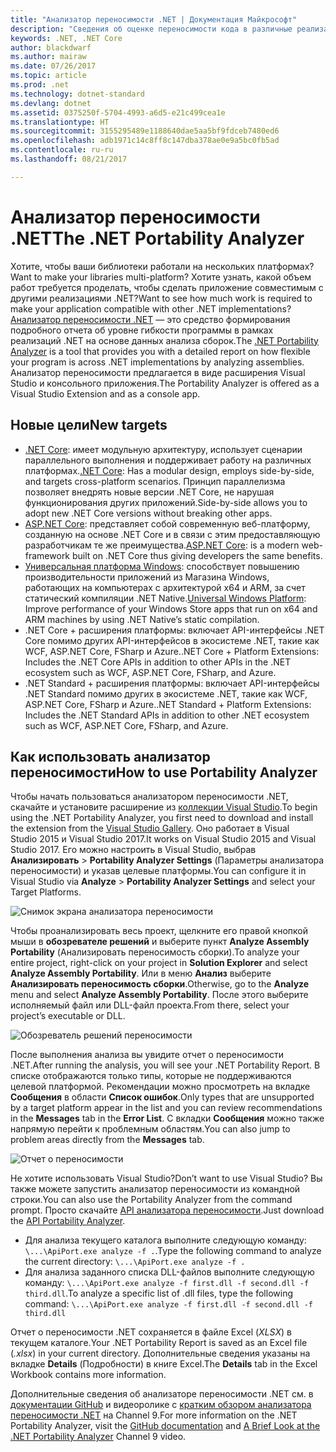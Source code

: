 ```yaml
---
title: "Анализатор переносимости .NET | Документация Майкрософт"
description: "Сведения об оценке переносимости кода в различные реализации .NET с помощью анализатора переносимости .NET."
keywords: .NET, .NET Core
author: blackdwarf
ms.author: mairaw
ms.date: 07/26/2017
ms.topic: article
ms.prod: .net
ms.technology: dotnet-standard
ms.devlang: dotnet
ms.assetid: 0375250f-5704-4993-a6d5-e21c499cea1e
ms.translationtype: HT
ms.sourcegitcommit: 3155295489e1188640dae5aa5bf9fdceb7480ed6
ms.openlocfilehash: adb1971c14c8ff8c147dba378ae0e9a5bc0fb5ad
ms.contentlocale: ru-ru
ms.lasthandoff: 08/21/2017

---
```


# <a name="the-net-portability-analyzer"></a><span data-ttu-id="c3176-104">Анализатор переносимости .NET</span><span class="sxs-lookup"><span data-stu-id="c3176-104">The .NET Portability Analyzer</span></span>

<span data-ttu-id="c3176-105">Хотите, чтобы ваши библиотеки работали на нескольких платформах?</span><span class="sxs-lookup"><span data-stu-id="c3176-105">Want to make your libraries multi-platform?</span></span> <span data-ttu-id="c3176-106">Хотите узнать, какой объем работ требуется проделать, чтобы сделать приложение совместимым с другими реализациями .NET?</span><span class="sxs-lookup"><span data-stu-id="c3176-106">Want to see how much work is required to make your application compatible with other .NET implementations?</span></span> <span data-ttu-id="c3176-107">[Анализатор переносимости .NET](http://go.microsoft.com/fwlink/?LinkID=507467) — это средство формирования подробного отчета об уровне гибкости программы в рамках реализаций .NET на основе данных анализа сборок.</span><span class="sxs-lookup"><span data-stu-id="c3176-107">The [.NET Portability Analyzer](http://go.microsoft.com/fwlink/?LinkID=507467) is a tool that provides you with a detailed report on how flexible your program is across .NET implementations by analyzing assemblies.</span></span> <span data-ttu-id="c3176-108">Анализатор переносимости предлагается в виде расширения Visual Studio и консольного приложения.</span><span class="sxs-lookup"><span data-stu-id="c3176-108">The Portability Analyzer is offered as a Visual Studio Extension and as a console app.</span></span>

## <a name="new-targets"></a><span data-ttu-id="c3176-109">Новые цели</span><span class="sxs-lookup"><span data-stu-id="c3176-109">New targets</span></span>

* <span data-ttu-id="c3176-110">[.NET Core](https://dotnetfoundation.org/net-core): имеет модульную архитектуру, использует сценарии параллельного выполнения и поддерживает работу на различных платформах.</span><span class="sxs-lookup"><span data-stu-id="c3176-110">[.NET Core](https://dotnetfoundation.org/net-core): Has a modular design, employs side-by-side, and targets cross-platform scenarios.</span></span> <span data-ttu-id="c3176-111">Принцип параллелизма позволяет внедрять новые версии .NET Core, не нарушая функционирования других приложений.</span><span class="sxs-lookup"><span data-stu-id="c3176-111">Side-by-side allows you to adopt new .NET Core versions without breaking other apps.</span></span>
* <span data-ttu-id="c3176-112">[ASP.NET Core](https://dotnetfoundation.org/asp-net-core): представляет собой современную веб-платформу, созданную на основе .NET Core и в связи с этим предоставляющую разработчикам те же преимущества.</span><span class="sxs-lookup"><span data-stu-id="c3176-112">[ASP.NET Core](https://dotnetfoundation.org/asp-net-core): is a modern web-framework built on .NET Core thus giving developers the same benefits.</span></span>
* <span data-ttu-id="c3176-113">[Универсальная платформа Windows](https://blogs.msdn.microsoft.com/dotnet/2014/04/24/net-native-performance): способствует повышению производительности приложений из Магазина Windows, работающих на компьютерах с архитектурой x64 и ARM, за счет статический компиляции .NET Native.</span><span class="sxs-lookup"><span data-stu-id="c3176-113">[Universal Windows Platform](https://blogs.msdn.microsoft.com/dotnet/2014/04/24/net-native-performance): Improve performance of your Windows Store apps that run on x64 and ARM machines by using .NET Native’s static compilation.</span></span> 
* <span data-ttu-id="c3176-114">.NET Core + расширения платформы: включает API-интерфейсы .NET Core помимо других API-интерфейсов в экосистеме .NET, такие как WCF, ASP.NET Core, FSharp и Azure.</span><span class="sxs-lookup"><span data-stu-id="c3176-114">.NET Core + Platform Extensions: Includes the .NET Core APIs in addition to other APIs in the .NET ecosystem such as WCF, ASP.NET Core, FSharp, and Azure.</span></span>
* <span data-ttu-id="c3176-115">.NET Standard + расширения платформы: включает API-интерфейсы .NET Standard помимо других в экосистеме .NET, такие как WCF, ASP.NET Core, FSharp и Azure.</span><span class="sxs-lookup"><span data-stu-id="c3176-115">.NET Standard + Platform Extensions: Includes the .NET Standard APIs in addition to other .NET ecosystem such as WCF, ASP.NET Core, FSharp, and Azure.</span></span>

## <a name="how-to-use-portability-analyzer"></a><span data-ttu-id="c3176-116">Как использовать анализатор переносимости</span><span class="sxs-lookup"><span data-stu-id="c3176-116">How to use Portability Analyzer</span></span>

<span data-ttu-id="c3176-117">Чтобы начать пользоваться анализатором переносимости .NET, скачайте и установите расширение из [коллекции Visual Studio](http://go.microsoft.com/fwlink/?LinkID=507467).</span><span class="sxs-lookup"><span data-stu-id="c3176-117">To begin using the .NET Portability Analyzer, you first need to download and install the extension from the [Visual Studio Gallery](http://go.microsoft.com/fwlink/?LinkID=507467).</span></span> <span data-ttu-id="c3176-118">Оно работает в Visual Studio 2015 и Visual Studio 2017.</span><span class="sxs-lookup"><span data-stu-id="c3176-118">It works on Visual Studio 2015 and Visual Studio 2017.</span></span> <span data-ttu-id="c3176-119">Его можно настроить в Visual Studio, выбрав **Анализировать** > **Portability Analyzer Settings** (Параметры анализатора переносимости) и указав целевые платформы.</span><span class="sxs-lookup"><span data-stu-id="c3176-119">You can configure it in Visual Studio via **Analyze** > **Portability Analyzer Settings** and select your Target Platforms.</span></span>

![Снимок экрана анализатора переносимости](./media/portability-analyzer/portability-screenshot.png)

<span data-ttu-id="c3176-121">Чтобы проанализировать весь проект, щелкните его правой кнопкой мыши в **обозревателе решений** и выберите пункт **Analyze Assembly Portability** (Анализировать переносимость сборки).</span><span class="sxs-lookup"><span data-stu-id="c3176-121">To analyze your entire project, right-click on your project in **Solution Explorer** and select **Analyze Assembly Portability**.</span></span> <span data-ttu-id="c3176-122">Или в меню **Анализ** выберите **Анализировать переносимость сборки**.</span><span class="sxs-lookup"><span data-stu-id="c3176-122">Otherwise, go to the **Analyze** menu and select **Analyze Assembly Portability**.</span></span> <span data-ttu-id="c3176-123">После этого выберите исполняемый файл или DLL-файл проекта.</span><span class="sxs-lookup"><span data-stu-id="c3176-123">From there, select your project’s executable or DLL.</span></span>

![Обозреватель решений переносимости](./media/portability-analyzer/portability-solution-explorer.png)

<span data-ttu-id="c3176-125">После выполнения анализа вы увидите отчет о переносимости .NET.</span><span class="sxs-lookup"><span data-stu-id="c3176-125">After running the analysis, you will see your .NET Portability Report.</span></span> <span data-ttu-id="c3176-126">В списке отображаются только типы, которые не поддерживаются целевой платформой. Рекомендации можно просмотреть на вкладке **Сообщения** в области **Список ошибок**.</span><span class="sxs-lookup"><span data-stu-id="c3176-126">Only types that are unsupported by a target platform appear in the list and you can review recommendations in the **Messages** tab in the **Error List**.</span></span> <span data-ttu-id="c3176-127">С вкладки **Сообщения** можно также напрямую перейти к проблемным областям.</span><span class="sxs-lookup"><span data-stu-id="c3176-127">You can also jump to problem areas directly from the **Messages** tab.</span></span>

![Отчет о переносимости](./media/portability-analyzer/portability-report.png)

<span data-ttu-id="c3176-129">Не хотите использовать Visual Studio?</span><span class="sxs-lookup"><span data-stu-id="c3176-129">Don’t want to use Visual Studio?</span></span> <span data-ttu-id="c3176-130">Вы также можете запустить анализатор переносимости из командной строки.</span><span class="sxs-lookup"><span data-stu-id="c3176-130">You can also use the Portability Analyzer from the command prompt.</span></span> <span data-ttu-id="c3176-131">Просто скачайте [API анализатора переносимости](http://www.microsoft.com/download/details.aspx?id=42678).</span><span class="sxs-lookup"><span data-stu-id="c3176-131">Just download the [API Portability Analyzer](http://www.microsoft.com/download/details.aspx?id=42678).</span></span>

*   <span data-ttu-id="c3176-132">Для анализа текущего каталога выполните следующую команду: `\...\ApiPort.exe analyze -f .`.</span><span class="sxs-lookup"><span data-stu-id="c3176-132">Type the following command to analyze the current directory: `\...\ApiPort.exe analyze -f .`</span></span>
*   <span data-ttu-id="c3176-133">Для анализа заданного списка DLL-файлов выполните следующую команду: `\...\ApiPort.exe analyze -f first.dll -f second.dll -f third.dll`.</span><span class="sxs-lookup"><span data-stu-id="c3176-133">To analyze a specific list of .dll files, type the following command: `\...\ApiPort.exe analyze -f first.dll -f second.dll -f third.dll`</span></span>

<span data-ttu-id="c3176-134">Отчет о переносимости .NET сохраняется в файле Excel (*XLSX*) в текущем каталоге.</span><span class="sxs-lookup"><span data-stu-id="c3176-134">Your .NET Portability Report is saved as an Excel file (*.xlsx*) in your current directory.</span></span> <span data-ttu-id="c3176-135">Дополнительные сведения указаны на вкладке **Details** (Подробности) в книге Excel.</span><span class="sxs-lookup"><span data-stu-id="c3176-135">The **Details** tab in the Excel Workbook contains more information.</span></span>

<span data-ttu-id="c3176-136">Дополнительные сведения об анализаторе переносимости .NET см. в [документации GitHub](https://github.com/Microsoft/dotnet-apiport#documentation) и видеоролике с [кратким обзором анализатора переносимости .NET](https://channel9.msdn.com/Blogs/Seth-Juarez/A-Brief-Look-at-the-NET-Portability-Analyzer) на Channel 9.</span><span class="sxs-lookup"><span data-stu-id="c3176-136">For more information on the .NET Portability Analyzer, visit the [GitHub documentation](https://github.com/Microsoft/dotnet-apiport#documentation) and [A Brief Look at the .NET Portability Analyzer](https://channel9.msdn.com/Blogs/Seth-Juarez/A-Brief-Look-at-the-NET-Portability-Analyzer) Channel 9 video.</span></span>

